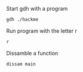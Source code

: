 
Start gdh with a program

```bash
gdh ./hackme
```

Run program with the letter r

```bash
r
```

Dissamble a function

```bash
dissam main
```
